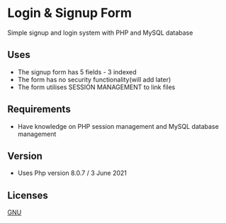 # Login & Signup Form
Simple signup and login system with PHP and MySQL database

## Uses
- The signup form has 5 fields - 3 indexed
- The form has no security functionality(will add later)
- The form utilises SESSION MANAGEMENT to link files

## Requirements
- Have knowledge on PHP session management and MySQL database management

## Version
- Uses Php version 8.0.7 / 3 June 2021

## Licenses
[GNU](LICENSE)
